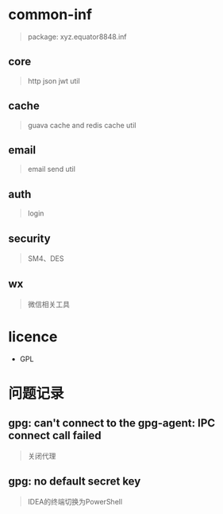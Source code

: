 # common-inf

> package: xyz.equator8848.inf

## core

> http json jwt util

## cache

> guava cache and redis cache util

## email

> email send util

## auth

> login

## security

> SM4、DES

## wx

> 微信相关工具

# licence

- GPL

# 问题记录

## gpg: can't connect to the gpg-agent: IPC connect call failed

> 关闭代理

## gpg: no default secret key

> IDEA的终端切换为PowerShell